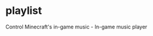 # playlist
Control Minecraft's in-game music - In-game music player

<picture>
  <source media="(prefers-color-scheme: light)" srcset="https://i.imgur.com/bwUawq9.png">
  <source media="(prefers-color-scheme: dark)" srcset="https://i.imgur.com/iwQULMV.png">
</picture>
